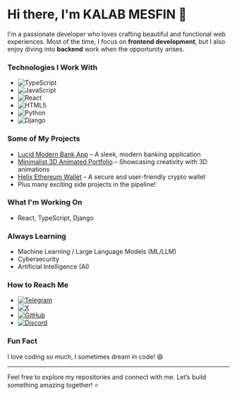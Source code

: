 # Hi there, I'm KALAB MESFIN 👋

I'm a passionate developer who loves crafting beautiful and functional web experiences. Most of the time, I focus on **frontend development**, but I also enjoy diving into **backend** work when the opportunity arises.

### Technologies I Work With
- ![TypeScript](https://img.shields.io/badge/TypeScript-3178C6?style=for-the-badge&logo=typescript&logoColor=white)
- ![JavaScript](https://img.shields.io/badge/JavaScript-F7DF1E?style=for-the-badge&logo=javascript&logoColor=black)
- ![React](https://img.shields.io/badge/React-61DAFB?style=for-the-badge&logo=react&logoColor=black)
- ![HTML5](https://img.shields.io/badge/HTML5-E34F26?style=for-the-badge&logo=html5&logoColor=white)
- ![Python](https://img.shields.io/badge/Python-3776AB?style=for-the-badge&logo=python&logoColor=white)
- ![Django](https://img.shields.io/badge/Django-092E20?style=for-the-badge&logo=django&logoColor=white)

### Some of My Projects
- [Lucid Modern Bank App](#) – A sleek, modern banking application  
- [Minimalist 3D Animated Portfolio](#) – Showcasing creativity with 3D animations  
- [Helix Ethereum Wallet](#) – A secure and user-friendly crypto wallet  
- Plus many exciting side projects in the pipeline!

### What I'm Working On
- React, TypeScript, Django

### Always Learning
- Machine Learning / Large Language Models (ML/LLM)  
- Cybersecurity  
- Artificial Intelligence (AI)

### How to Reach Me
- [![Telegram](https://img.shields.io/badge/Telegram-26A5E4?style=for-the-badge&logo=telegram&logoColor=white)](https://t.me/CodeForChrist)
- [![X](https://img.shields.io/badge/X-1DA1F2?style=for-the-badge&logo=twitter&logoColor=white)](https://twitter.com/kalabcodes)
- [![GitHub](https://img.shields.io/badge/GitHub-181717?style=for-the-badge&logo=github&logoColor=white)](https://github.com/kalabmesfin)
- [![Discord](https://img.shields.io/badge/Discord-5865F2?style=for-the-badge&logo=discord&logoColor=white)](https://discord.com/users/phantomexile)

### Fun Fact
I love coding so much, I sometimes dream in code! 😄

---

Feel free to explore my repositories and connect with me. Let’s build something amazing together! ⭐️
